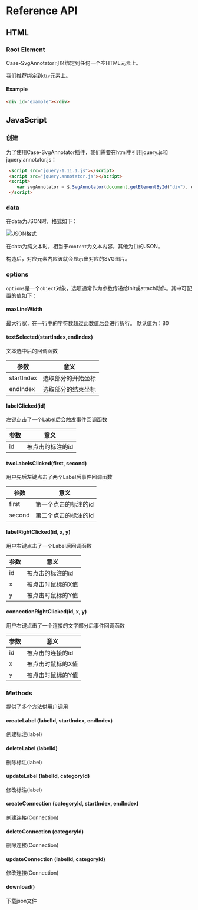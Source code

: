 # Reference API 

## HTML

### Root Element

Case-SvgAnnotator可以绑定到任何一个空HTML元素上。

我们推荐绑定到`div`元素上。

#### Example

```html
<div id="example"></div>
```

## JavaScript

### 创建

为了使用Case-SvgAnnotator插件，我们需要在html中引用jquery.js和jquery.annotator.js：

```HTML
 <script src="jquery-1.11.1.js"></script>
 <script src="jquery.annotator.js"></script>
 <script>
    var svgAnnotator = $.SvgAnnotator(document.getElementById("div"), data, options);
 </script>
```

### data

在data为JSON时，格式如下：

![JSON格式](http://www.pic68.com/uploads/2018/08/1(7).png)

在data为纯文本时，相当于`content`为文本内容，其他为`[]`的JSON。

构造后，对应元素内应该就会显示出对应的SVG图片。

### options

`options`是一个`object`对象，选项通常作为参数传递给init或attach动作。其中可配置的值如下：

  #### maxLineWidth
最大行宽，在一行中的字符数超过此数值后会进行折行。
默认值为：80

#### textSelected(startIndex,endIndex)
文本选中后的回调函数

| 参数       | 意义               |
| ---------- | ------------------ |
| startIndex | 选取部分的开始坐标 |
| endIndex   | 选取部分的结束坐标 |

#### labelClicked(id)
左键点击了一个Label后会触发事件回调函数

| 参数 | 意义             |
| ---- | ---------------- |
| id   | 被点击的标注的id |

#### twoLabelsClicked(first, second)
用户先后左键点击了两个Label后事件回调函数

| 参数   | 意义                 |
| ------ | -------------------- |
| first  | 第一个点击的标注的id |
| second | 第二个点击的标注的id |

#### labelRightClicked(id, x, y)
用户右键点击了一个Label后回调函数

| 参数 | 意义              |
| ---- | ----------------- |
| id   | 被点击的标注的id  |
| x    | 被点击时鼠标的X值 |
| y    | 被点击时鼠标的Y值 |

#### connectionRightClicked(id, x, y)
用户右键点击了一个连接的文字部分后事件回调函数

| 参数 | 意义              |
| ---- | ----------------- |
| id   | 被点击的连接的id  |
| x    | 被点击时鼠标的X值 |
| y    | 被点击时鼠标的Y值 |

### Methods

提供了多个方法供用户调用

#### createLabel (labelId, startIndex, endIndex)
创建标注(label)

#### deleteLabel (labelId)
删除标注(label)

#### updateLabel (labelId, categoryId)
修改标注(label)

#### createConnection (categoryId, startIndex, endIndex)
创建连接(Connection)

#### deleteConnection (categoryId)
删除连接(Connection)

#### updateConnection (labelId, categoryId)
修改连接(Connection)

#### download()
下载json文件
